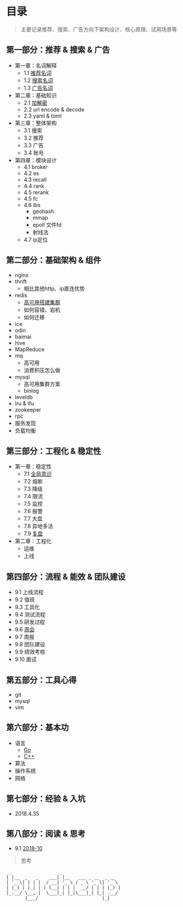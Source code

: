 # 目录
> 主要记录推荐、搜索、广告方向下架构设计、核心原理、试用场景等

## 第一部分：推荐 & 搜索 & 广告
  - 第一章：名词解释
    - 1.1 [推荐名词](docs/1.1.md)
    - 1.2 [搜索名词](docs/1.2.md)
    - 1.3 [广告名词](docs/1.3.md)
  - 第二章：基础知识
    - 2.1 [加解密](docs/2.1.md)
    - 2.2 url encode & decode
    - 2.3 yaml & toml 
  - 第三章：整体架构
    - 3.1 搜索
    - 3.2 推荐
    - 3.3 广告
    - 3.4 账号
  - 第四章：模块设计
    - 4.1 broker
    - 4.2 es
    - 4.3 recall
    - 4.4 rank
    - 4.5 rerank
    - 4.5 fc
    - 4.6 lbs
      - geohash
      - mmap
      - epoll 文件fd
      - 射线法
    - 4.7 ip定位
    
## 第二部分：基础架构 & 组件
  - nginx
  - thrift
    - 相比其他http、ip直连优势
  - redis
    - [高可用搭建集群](https://mp.weixin.qq.com/s/Z-PyNgiqYrm0ZYg0r6MVeQ)
    - 如何容错、宕机
    - 如何迁移
  - ice
  - odin
  - baimai
  - hive
  - MapReduce
  - mq 
    - 高可用
    - 消费积压怎么做
  - mysql
    - 高可用集群方案
    - binlog
  - leveldb
  - lru & lfu
  - zookeeper
  - rpc
  - 服务发现
  - 负载均衡
  
## 第三部分：工程化 & 稳定性
  - 第一章：稳定性
    - 7.1 [全局意识](http://naotu.baidu.com/file/bb3cefe050e5e894c2dfaa699267aae7)
    - 7.2 熔断
    - 7.3 降级
    - 7.4 限流
    - 7.5 监控
    - 7.6 报警
    - 7.7 大盘
    - 7.8 异地多活
    - 7.9 [复盘](docs/7.9.md)
  - 第二章：工程化
    - 运维
    - 上线
    
## 第四部分：流程 & 能效 & 团队建设
  - 9.1 上线流程
  - 9.2 值班
  - 9.3 工具化
  - 9.4 测试流程
  - 9.5 研发过程
  - 9.6 [周会](docs/9.6.md)
  - 9.7 周报
  - 9.8 团队建设
  - 9.9 绩效考核
  - 9.10 面试

## 第五部分：工具心得
  - git
  - mysql
  - vim
  
## 第六部分：基本功
  - 语言
    - [Go](docs/8.1.md)
    - [C++](docs/8.2.md)
  - 算法
  - 操作系统
  - 网络
  
## 第七部分：经验 & 入坑
  - 2018.4.35

## 第八部分：阅读 & 思考
  - 9.1 [2018-10](docs/9.1.md)
  > 思考

```
 _                  _                      
| |__  _   _    ___| |__   ___ _ __  _ __  
| '_ \| | | |  / __| '_ \ / _ \ '_ \| '_ \ 
| |_) | |_| | | (__| | | |  __/ | | | |_) |
|_.__/ \__, |  \___|_| |_|\___|_| |_| .__/ 
       |___/                        |_|    
```
